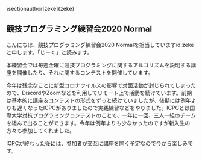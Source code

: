 \sectionauthor[zeke]{zeke}

## 競技プログラミング練習会2020 Normal

こんにちは、競技プログラミング練習会2020 Normalを担当していますid:zekeと申します。「じーく」と読みます。

本練習会では毎週金曜に競技プログラミングに関するアルゴリズムを説明する講座を開催したり、それに関するコンテストを開催しています。

今年は残念なことに新型コロナウイルスの影響で対面活動が封じられてしまったので、DiscordやZoomなどを利用してリモート上で活動を続けています。前期は基本的に講座＆コンテストの形式をずっと続けていましたが、後期には例年よりも遅くなったICPCがありましたので実践練習などをやりました。ICPCとは国際大学対抗プログラミングコンテストのことで、一年に一回、三人一組のチームを組んで出ることができます。今年は例年よりも少なかったのですが新入生の方々も参加してくれました。

ICPCが終わった後には、参加者が交互に講座を開く予定なので今から楽しみです。
